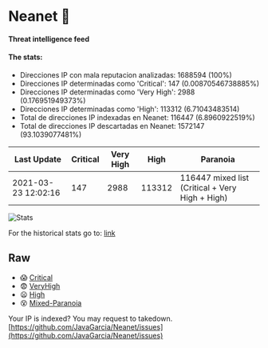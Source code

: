 # Neanet :hocho:
#### Threat intelligence feed
#### The stats:

- Direcciones IP con mala reputacion analizadas: 1688594 (100%)
- Direcciones IP determinadas como 'Critical':  147 (0.00870546738885%)
- Direcciones IP determinadas como 'Very High':  2988 (0.176951949373%)
- Direcciones IP determinadas como 'High':  113312 (6.71043483514)
- Total de direcciones IP indexadas en Neanet:  116447 (6.8960922519%)
- Total de direcciones IP descartadas en Neanet:  1572147 (93.1039077481%)

| Last Update | Critical | Very High | High | Paranoia |
| --- | --- | --- | --- | --- |
| 2021-03-23 12:02:16 | 147 | 2988 | 113312 | 116447 mixed list (Critical + Very High + High)|

![Stats](https://docs.google.com/spreadsheets/d/e/2PACX-1vSnaNMIXVabIpDJjufMlzH7poXnshF3mgd8Is1g9ytUEzVsP5my4Trn8f-xkoLLQ38xpL3HtmUexLo6/pubchart?oid=501124687&format=image)

For the historical stats go to: [link](/stats.csv)
## Raw
- :scream: [Critical](https://raw.githubusercontent.com/JavaGarcia/Neanet/master/blacklists/neanet_critical.txt)
- :fearful: [VeryHigh](https://raw.githubusercontent.com/JavaGarcia/Neanet/master/blacklists/neanet_veryHigh.txtt)
- :frowning: [High](https://raw.githubusercontent.com/JavaGarcia/Neanet/master/blacklists/neanet_high.txt)
- :dizzy_face: [Mixed-Paranoia](https://raw.githubusercontent.com/JavaGarcia/Neanet/master/blacklists/neanet_all.txt)


Your IP is indexed? You may request to takedown. [https://github.com/JavaGarcia/Neanet/issues](https://github.com/JavaGarcia/Neanet/issues)
















































































































































































































































































































































































































































































































































































































































































































































































































































































































































































































































































































































































































































































































































































































































































































































































































































































































































































































































































































































































































































































































































































































































































































































































































































































































































































































































































































































































































































































































































































































































































































































































































































































































































































































































































































































































































































































































































































































































































































































































































































































































































































































































































































































































































































































































































































































































































































































































































































































































































































































































































































































































































































































